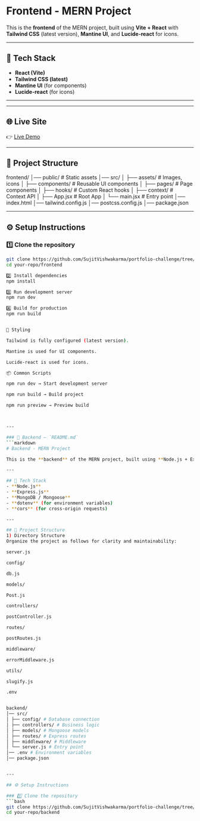 # Frontend - MERN Project

This is the **frontend** of the MERN project, built using **Vite + React** with **Tailwind CSS** (latest version), **Mantine UI**, and **Lucide-react** for icons.

---

## 🚀 Tech Stack
- **React (Vite)**
- **Tailwind CSS (latest)**
- **Mantine UI** (for components)
- **Lucide-react** (for icons)

---

---

## 🌐 Live Site
👉 [Live Demo]([https://your-live-site-link.com](https://portfolio-challenge-six.vercel.app/))

---

## 📂 Project Structure


frontend/
│── public/ # Static assets
│── src/
│ ├── assets/ # Images, icons
│ ├── components/ # Reusable UI components
│ ├── pages/ # Page components
│ ├── hooks/ # Custom React hooks
│ ├── context/ # Context API
│ ├── App.jsx # Root App
│ └── main.jsx # Entry point
│── index.html
│── tailwind.config.js
│── postcss.config.js
│── package.json


---

## ⚙️ Setup Instructions

### 1️⃣ Clone the repository
```bash
git clone https://github.com/SujitVishwakarma/portfolio-challenge/tree/main/frontend
cd your-repo/frontend

2️⃣ Install dependencies
npm install

3️⃣ Run development server
npm run dev

4️⃣ Build for production
npm run build


🎨 Styling

Tailwind is fully configured (latest version).

Mantine is used for UI components.

Lucide-react is used for icons.

📦 Common Scripts

npm run dev → Start development server

npm run build → Build project

npm run preview → Preview build



---

### 📌 Backend – `README.md`
```markdown
# Backend - MERN Project

This is the **backend** of the MERN project, built using **Node.js + Express** with **MongoDB** as the database.

---

## 🚀 Tech Stack
- **Node.js**
- **Express.js**
- **MongoDB / Mongoose**
- **dotenv** (for environment variables)
- **cors** (for cross-origin requests)

---

## 📂 Project Structure
1) Directory Structure
Organize the project as follows for clarity and maintainability:

server.js

config/

db.js

models/

Post.js

controllers/

postController.js

routes/

postRoutes.js

middleware/

errorMiddleware.js

utils/

slugify.js

.env


backend/
│── src/
│ ├── config/ # Database connection
│ ├── controllers/ # Business logic
│ ├── models/ # Mongoose models
│ ├── routes/ # Express routes
│ ├── middleware/ # Middleware
│ └── server.js # Entry point
│── .env # Environment variables
│── package.json


---

## ⚙️ Setup Instructions

### 1️⃣ Clone the repository
```bash
git clone https://github.com/SujitVishwakarma/portfolio-challenge/tree/main/backend
cd your-repo/backend
